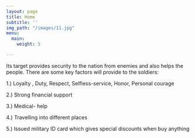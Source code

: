 ```yaml
---
layout: page
title: Home
subtitle: ''
img_path: "/images/11.jpg"
menu:
  main:
    weight: 5

---
```

Its target provides security to the nation from enemies and also helps the people. There are some key factors will provide to the soldiers: 

1\.) Loyalty , Duty, Respect, Selfless-service, Honor, Personal courage

2\.) Strong financial support

3\.) Medical- help

4\.) Travelling into different places

5\.) Issued military ID card which gives special discounts when buy anything